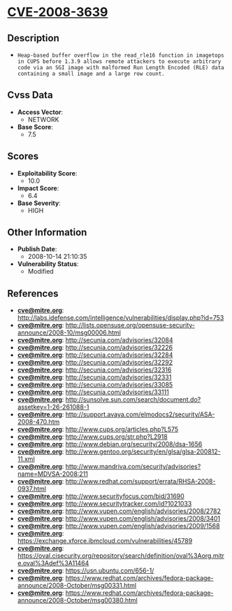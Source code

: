
# [CVE-2008-3639](http://labs.idefense.com/intelligence/vulnerabilities/display.php?id=753)

## Description

- `Heap-based buffer overflow in the read_rle16 function in imagetops in CUPS before 1.3.9 allows remote attackers to execute arbitrary code via an SGI image with malformed Run Length Encoded (RLE) data containing a small image and a large row count.`

## Cvss Data

- **Access Vector**:
  - NETWORK
- **Base Score**:
  - 7.5

## Scores

- **Exploitability Score**:
  - 10.0
- **Impact Score**:
  - 6.4
- **Base Severity**:
  - HIGH

## Other Information

- **Publish Date**:
  - 2008-10-14 21:10:35
- **Vulnerability Status**:
  - Modified

## References

- **cve@mitre.org**: http://labs.idefense.com/intelligence/vulnerabilities/display.php?id=753
- **cve@mitre.org**: http://lists.opensuse.org/opensuse-security-announce/2008-10/msg00006.html
- **cve@mitre.org**: http://secunia.com/advisories/32084
- **cve@mitre.org**: http://secunia.com/advisories/32226
- **cve@mitre.org**: http://secunia.com/advisories/32284
- **cve@mitre.org**: http://secunia.com/advisories/32292
- **cve@mitre.org**: http://secunia.com/advisories/32316
- **cve@mitre.org**: http://secunia.com/advisories/32331
- **cve@mitre.org**: http://secunia.com/advisories/33085
- **cve@mitre.org**: http://secunia.com/advisories/33111
- **cve@mitre.org**: http://sunsolve.sun.com/search/document.do?assetkey=1-26-261088-1
- **cve@mitre.org**: http://support.avaya.com/elmodocs2/security/ASA-2008-470.htm
- **cve@mitre.org**: http://www.cups.org/articles.php?L575
- **cve@mitre.org**: http://www.cups.org/str.php?L2918
- **cve@mitre.org**: http://www.debian.org/security/2008/dsa-1656
- **cve@mitre.org**: http://www.gentoo.org/security/en/glsa/glsa-200812-11.xml
- **cve@mitre.org**: http://www.mandriva.com/security/advisories?name=MDVSA-2008:211
- **cve@mitre.org**: http://www.redhat.com/support/errata/RHSA-2008-0937.html
- **cve@mitre.org**: http://www.securityfocus.com/bid/31690
- **cve@mitre.org**: http://www.securitytracker.com/id?1021033
- **cve@mitre.org**: http://www.vupen.com/english/advisories/2008/2782
- **cve@mitre.org**: http://www.vupen.com/english/advisories/2008/3401
- **cve@mitre.org**: http://www.vupen.com/english/advisories/2009/1568
- **cve@mitre.org**: https://exchange.xforce.ibmcloud.com/vulnerabilities/45789
- **cve@mitre.org**: https://oval.cisecurity.org/repository/search/definition/oval%3Aorg.mitre.oval%3Adef%3A11464
- **cve@mitre.org**: https://usn.ubuntu.com/656-1/
- **cve@mitre.org**: https://www.redhat.com/archives/fedora-package-announce/2008-October/msg00331.html
- **cve@mitre.org**: https://www.redhat.com/archives/fedora-package-announce/2008-October/msg00380.html
